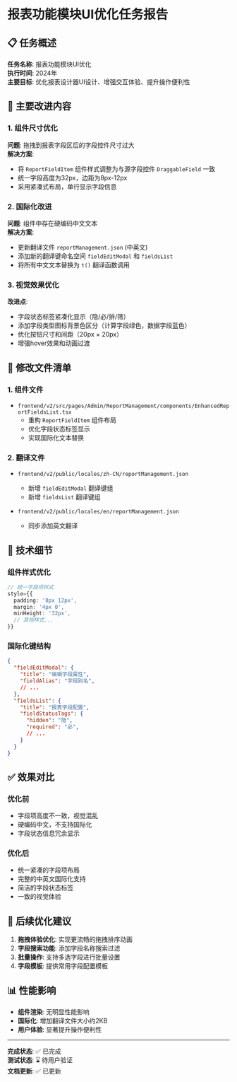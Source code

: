 # 报表功能模块UI优化任务报告

## 📋 任务概述

**任务名称**: 报表功能模块UI优化  
**执行时间**: 2024年  
**主要目标**: 优化报表设计器UI设计、增强交互体验、提升操作便利性  

## 🎯 主要改进内容

### 1. 组件尺寸优化
**问题**: 拖拽到报表字段区后的字段控件尺寸过大  
**解决方案**: 
- 将 `ReportFieldItem` 组件样式调整为与源字段控件 `DraggableField` 一致
- 统一字段高度为32px，边距为8px-12px
- 采用紧凑式布局，单行显示字段信息

### 2. 国际化改进
**问题**: 组件中存在硬编码中文文本  
**解决方案**:
- 更新翻译文件 `reportManagement.json` (中英文)
- 添加新的翻译键命名空间 `fieldEditModal` 和 `fieldsList`
- 将所有中文文本替换为 `t()` 翻译函数调用

### 3. 视觉效果优化
**改进点**:
- 字段状态标签紧凑化显示（隐/必/排/筛）
- 添加字段类型图标背景色区分（计算字段绿色，数据字段蓝色）
- 优化按钮尺寸和间距（20px × 20px）
- 增强hover效果和动画过渡

## 📁 修改文件清单

### 1. 组件文件
- `frontend/v2/src/pages/Admin/ReportManagement/components/EnhancedReportFieldsList.tsx`
  - 重构 `ReportFieldItem` 组件布局
  - 优化字段状态标签显示
  - 实现国际化文本替换

### 2. 翻译文件
- `frontend/v2/public/locales/zh-CN/reportManagement.json`
  - 新增 `fieldEditModal` 翻译键组
  - 新增 `fieldsList` 翻译键组
  
- `frontend/v2/public/locales/en/reportManagement.json`
  - 同步添加英文翻译

## 🔧 技术细节

### 组件样式优化
```typescript
// 统一字段项样式
style={{
  padding: '8px 12px',
  margin: '4px 0',
  minHeight: '32px',
  // 其他样式...
}}
```

### 国际化键结构
```json
{
  "fieldEditModal": {
    "title": "编辑字段属性",
    "fieldAlias": "字段别名",
    // ...
  },
  "fieldsList": {
    "title": "报表字段配置",
    "fieldStatusTags": {
      "hidden": "隐",
      "required": "必",
      // ...
    }
  }
}
```

## ✅ 效果对比

### 优化前
- 字段项高度不一致，视觉混乱
- 硬编码中文，不支持国际化
- 字段状态信息冗余显示

### 优化后  
- 统一紧凑的字段项布局
- 完整的中英文国际化支持
- 简洁的字段状态标签
- 一致的视觉体验

## 🚀 后续优化建议

1. **拖拽体验优化**: 实现更流畅的拖拽排序动画
2. **字段搜索功能**: 添加字段名称搜索过滤
3. **批量操作**: 支持多选字段进行批量设置
4. **字段模板**: 提供常用字段配置模板

## 📊 性能影响

- **组件渲染**: 无明显性能影响
- **国际化**: 增加翻译文件大小约2KB
- **用户体验**: 显著提升操作便利性

---

**完成状态**: ✅ 已完成  
**测试状态**: ⌛ 待用户验证  
**文档更新**: ✅ 已更新 